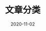 ---
title: 文章分类
date: 2020-11-02
type: categories
layout: categories
top_img: http://lc-llaarrzl.cn-n1.lcfile.com/wgYxhjt8dyRsRfBITXXMGSV8gpLjMUQA/pexels-yasin-cesur-5610466.jpg
---